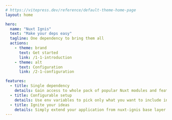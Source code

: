 ```yaml
---
# https://vitepress.dev/reference/default-theme-home-page
layout: home

hero:
  name: "Nuxt Ignis"
  text: "Make your deps easy"
  tagline: One dependency to bring them all
  actions:
    - theme: brand
      text: Get started
      link: /1-1-introduction
    - theme: alt
      text: Configuration
      link: /2-1-configuration

features:
  - title: Single dependency
    details: Gain access to whole pack of popular Nuxt modules and features with a single dependency
  - title: Configurable setup
    details: Use env variables to pick only what you want to include into your app
  - title: Ignite your ideas
    details: Simply extend your application from nuxt-ignis base layer and start building your dream project
---
```


